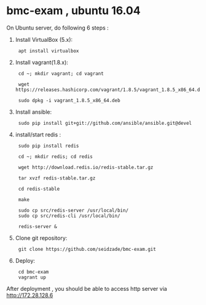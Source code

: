 # bmc-exam , ubuntu 16.04

On Ubuntu server, do following 6 steps :

1. Install VirtualBox (5.x):

        apt install virtualbox
  
2. Install vagrant(1.8.x):
  
        cd ~; mkdir vagrant; cd vagrant

        wget https://releases.hashicorp.com/vagrant/1.8.5/vagrant_1.8.5_x86_64.deb

        sudo dpkg -i vagrant_1.8.5_x86_64.deb

3. Install ansible:
  
        sudo pip install git+git://github.com/ansible/ansible.git@devel
  
4. install/start redis :

        sudo pip install redis
                
        cd ~; mkdir redis; cd redis

        wget http://download.redis.io/redis-stable.tar.gz

        tar xvzf redis-stable.tar.gz

        cd redis-stable

        make

        sudo cp src/redis-server /usr/local/bin/
        sudo cp src/redis-cli /usr/local/bin/

        redis-server &
        
5. Clone git repository:
        
        git clone https://github.com/seidzade/bmc-exam.git
     
6. Deploy:
        
        cd bmc-exam
        vagrant up

After deployment , you should be able to access http server via http://172.28.128.6
